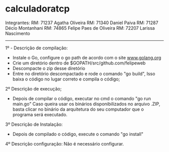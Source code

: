 # calculadoratcp

Integrantes: 
RM: 71237 Agatha Oliveira
RM: 71340 Daniel Paiva
RM: 71287 Décio Montanhani
RM: 74865 Felipe Paes de Oliveira
RM: 72207 Larissa Nascimento

--------------------------------------------

1º - Descrição de compilação:
 - Instale o Go, configure o go path de acordo com o site www.golang.org
 - Crie um diretório dentro de $GOPATH/src/github.com/felipeweb
 - Descompacte o zip desse diretório
 - Entre no diretório descompactado e rode o comando "go build", Isso baixa o código no lugar correto e compila o código;
 
 2º Descrição de execução;
 - Depois de compilar o código, executar no cmd o comando "go run main.go"
 Caso queira usar os binários disponibilizados no arquivo .ZIP, basta clicar no binário da arquitetura do seu computador que o programa
 será executado.
 
 3º Descrição de Instalação:
 - Depois de compilado o código, execute o comando "go install"
 
 
 4º Descrição configuração:
 Não é necessário configurar.
